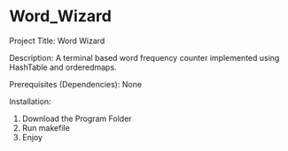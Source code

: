 # Word_Wizard
Project Title: Word Wizard

Description: A terminal based word frequency counter implemented using HashTable and orderedmaps.


Prerequisites (Dependencies):
None

Installation: 

1. Download the Program Folder 
2. Run makefile 
3. Enjoy
